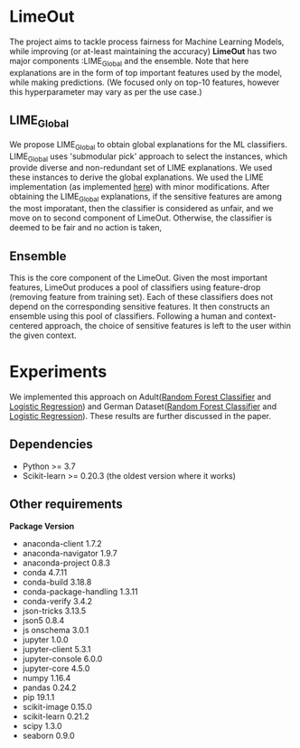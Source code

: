 # LimeOut
The project aims to tackle process fairness for Machine Learning Models, while improving (or at-least maintaining the accuracy)
**LimeOut** has two major components :LIME<sub>Global</sub> and the ensemble.
Note that here explanations are in the form of top important features used by the model, while making predictions. (We focused
only on top-10 features, however this hyperparameter may vary as per the use case.)

## LIME<sub>Global</sub>
We propose LIME<sub>Global</sub> to obtain global explanations for the ML classifiers. LIME<sub>Global</sub> uses 'submodular pick' approach to select the instances, which provide diverse and non-redundant set of LIME explanations. We used these instances to derive the global explanations. We used the LIME implementation (as implemented [here](https://github.com/marcotcr/lime/)) with minor modifications. 
After obtaining the LIME<sub>Global</sub> explanations, if the sensitive features are among the most imporatant, then the 
classifier is considered as unfair, and we move on to second component of LimeOut. Otherwise, the classifier is deemed to be 
fair and no action is taken,

## Ensemble
This is the core component of the LimeOut. Given the most important features, LimeOut produces a pool of classifiers using 
feature-drop (removing feature from training set). Each of these classifiers does not depend on the corresponding sensitive 
features. It then constructs an ensemble using this pool of classifiers. Following a human and context-centered approach, the 
choice of sensitive features is left to the user within the given context. 

# Experiments
We implemented this approach on Adult([Random Forest Classifier](https://github.com/vaishnavi026/LimeOut/blob/master/Adult_Random_Forest.ipynb)
and [Logistic Regression](https://github.com/vaishnavi026/LimeOut/blob/master/Adult_Logistic_Regression.ipynb)) and 
German Dataset([Random Forest Classifier](https://github.com/vaishnavi026/LimeOut/blob/master/German_Random_Forest.ipynb) and 
[Logistic Regression](https://github.com/vaishnavi026/LimeOut/blob/master/German_Logistic_Regression.ipynb)). These results are
further discussed in the paper.

## Dependencies
* Python >= 3.7
* Scikit-learn >= 0.20.3 (the oldest version where it works)

## Other requirements 
**Package Version**
* anaconda-client                    1.7.2
* anaconda-navigator                 1.9.7
* anaconda-project                   0.8.3
* conda                              4.7.11
* conda-build                        3.18.8
* conda-package-handling             1.3.11
* conda-verify                       3.4.2
* json-tricks                        3.13.5
* json5                              0.8.4
* js onschema                         3.0.1
* jupyter                            1.0.0
* jupyter-client                     5.3.1
* jupyter-console                    6.0.0
* jupyter-core                       4.5.0
* numpy                              1.16.4
* pandas                             0.24.2
* pip                                19.1.1
* scikit-image                       0.15.0
* scikit-learn                       0.21.2
* scipy                              1.3.0
* seaborn                            0.9.0

